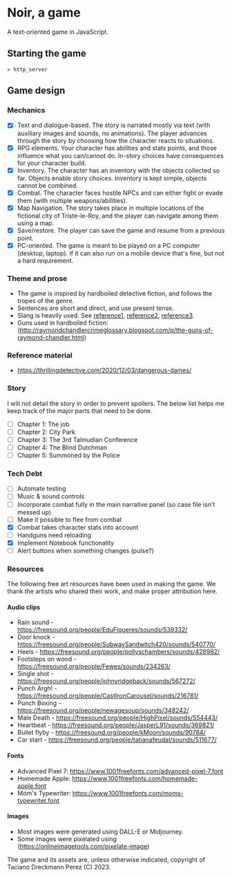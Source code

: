 # Noir, a game
A text-oriented game in JavaScript.

## Starting the game

```
> http_server
```

## Game design

### Mechanics

- [X] Text and dialogue-based. The story is narrated mostly via text (with auxiliary images and sounds, no animations). The player advances through the story by choosing how the character reacts to situations.
- [X] RPG elements. Your character has abilities and stats points, and those influence what you can/cannot do. In-story choices have consequences for your character build.
- [X] Inventory. The character has an inventory with the objects collected so far. Objects enable story choices. Inventory is kept simple, objects cannot be combined.
- [X] Combat. The character faces hostile NPCs and can either fight or evade them (with multiple weapons/abilities).
- [X] Map Navigation. The story takes place in multiple locations of the fictional city of Triste-le-Roy, and the player can navigate among them using a map.
- [X] Save/restore. The player can save the game and resume from a previous point.
- [X] PC-oriented. The game is meant to be played on a PC computer (desktop, laptop). If it can also run on a mobile device that's fine, but not a hard requirement.

### Theme and prose

- The game is inspired by hardboiled detective fiction, and follows the tropes of the genre.
- Sentences are short and direct, and use present tense.
- Slang is heavily used. See [reference1](https://www.miskatonic.org/slang.html), [reference2](http://www.classiccrimefiction.com/hardboiled-slang.htm), [reference3](https://atleb.tripod.com/ordbok/hardboiled_slang.htm).
- Guns used in hardboiled fiction: (http://raymondchandlercrimeglossary.blogspot.com/p/the-guns-of-raymond-chandler.html)

### Reference material

- https://thrillingdetective.com/2020/12/03/dangerous-dames/

### Story

I will not detail the story in order to prevent spoilers. The below list helps me keep track of the major parts that need to be done.

- [ ] Chapter 1: The job
- [ ] Chapter 2: City Park
- [ ] Chapter 3: The 3rd Talmudian Conference
- [ ] Chapter 4: The Blind Dutchman
- [ ] Chapter 5: Summoned by the Police

### Tech Debt
- [ ] Automate testing
- [ ] Music & sound controls
- [ ] Incorporate combat fully in the main narrative panel (so case file isn't messed up)
- [ ] Make it possible to flee from combat
- [X] Combat takes character stats into account
- [ ] Handguns need reloading
- [X] Implement Notebook functionality
- [ ] Alert buttons when something changes (pulse?)

### Resources

The following free art resources have been used in making the game. We thank the artists who shared their work, and make proper attribution here.

#### Audio clips

- Rain sound - https://freesound.org/people/EduFigueres/sounds/539332/
- Door knock - https://freesound.org/people/SubwaySandwitch420/sounds/540770/
- Heels - https://freesound.org/people/pollyschambers/sounds/428982/
- Footsteps on wood - https://freesound.org/people/Fewes/sounds/234263/
- Single shot - https://freesound.org/people/johnyridgeback/sounds/567272/
- Punch Argh! - https://freesound.org/people/CastIronCarousel/sounds/216781/
- Punch Boxing - https://freesound.org/people/newagesoup/sounds/348242/
- Male Death - https://freesound.org/people/HighPixel/sounds/554443/
- Heartbeat - https://freesound.org/people/JasperL91/sounds/369821/
- Bullet flyby - https://freesound.org/people/kMoon/sounds/90784/
- Car start - https://freesound.org/people/tatianafeudal/sounds/511677/

#### Fonts

- Advanced Pixel 7: https://www.1001freefonts.com/advanced-pixel-7.font
- Homemade Apple: https://www.1001freefonts.com/homemade-apple.font
- Mom's Typewriter: https://www.1001freefonts.com/moms-typewriter.font

#### Images

- Most images were generated using DALL-E or Midjourney.
- Some images were pixelated using (https://onlineimagetools.com/pixelate-image)

The game and its assets are, unless otherwise indicated, copyright of Taciano Dreckmann Perez (C) 2023.